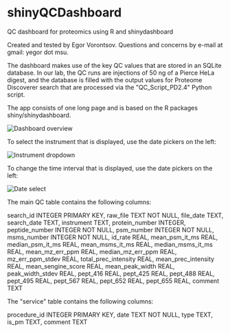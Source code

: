 # shinyQCDashboard
QC dashboard for proteomics using R and shinydashboard

Created and tested by Egor Vorontsov. Questions and concerns by e-mail at gmail: yegor dot msu.

The dashboard makes use of the key QC values that are stored in an SQLite database. In our lab, the QC runs are injections of 50 ng of a Pierce HeLa digest, and the database is filled with the output values for Proteome Discoverer search that are processed via the "QC_Script_PD2.4" Python script.

The app consists of one long page and is based on the R packages shiny/shinydashboard.

![Dashboard overview](<img src="https://github.com/dev-ev/shinyQCDashboard/blob/master/shinyQC_screenshot_1.PNG" alt="drawing" width="400"/>)

To select the instrument that is displayed, use the date pickers on the left:

![Instrument dropdown](https://github.com/dev-ev/shinyQCDashboard/blob/master/shinyQC_screenshot_5rs.PNG)


To change the time interval that is displayed, use the date pickers on the left:

![Date select](https://github.com/dev-ev/shinyQCDashboard/blob/master/shinyQC_screenshot_4rs.PNG)


The main QC table contains the following columns:

search_id INTEGER PRIMARY KEY,
raw_file TEXT NOT NULL,
file_date TEXT,
search_date TEXT,
instrument TEXT,
protein_number INTEGER,
peptide_number INTEGER NOT NULL,
psm_number INTEGER NOT NULL,
msms_number INTEGER NOT NULL,
id_rate REAL,
mean_psm_it_ms REAL,
median_psm_it_ms REAL,
mean_msms_it_ms REAL,
median_msms_it_ms REAL,
mean_mz_err_ppm REAL,
median_mz_err_ppm REAL,
mz_err_ppm_stdev REAL,
total_prec_intensity REAL,
mean_prec_intensity REAL,
mean_sengine_score REAL,
mean_peak_width REAL,
peak_width_stdev REAL,
pept_416 REAL,
pept_425 REAL,
pept_488 REAL,
pept_495 REAL,
pept_567 REAL,
pept_652 REAL,
pept_655 REAL,
comment TEXT

The "service" table contains the following columns:

procedure_id INTEGER PRIMARY KEY,
date TEXT NOT NULL,
type TEXT,
is_pm TEXT,
comment TEXT

